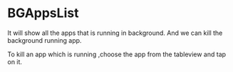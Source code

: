 BGAppsList
==========

It will show all the apps that is running in background. And we can kill the background running app.

To kill an app which is running ,choose the app from the tableview and tap on it.
